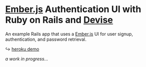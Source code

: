 # [Ember.js] Authentication UI with Ruby on Rails and [Devise]

An example Rails app that uses a [Ember.js] UI for user signup, authentication, and password retrieval.

↪ [heroku demo](http://ember-devise.herokuapp.com)

*a work in progress...*

[ember.js]: http://emberjs.com/
[devise]: https://github.com/plataformatec/devise